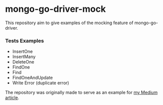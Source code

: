 # mongo-go-driver-mock

This repository aim to give examples of the mocking feature of mongo-go-driver.  

### Tests Examples
- InsertOne
- InsertMany
- DeleteOne
- FindOne
- Find
- FindOneAndUpdate
- Write Error (duplicate error)

The repository was originally made to serve as an example for [my Medium article](https://medium.com/@victor.neuret/mocking-the-official-mongo-golang-driver-5aad5b226a78).
